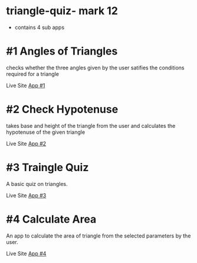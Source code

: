 # triangle-quiz- mark 12

- contains 4 sub apps

# #1 Angles of Triangles

checks whether the three angles given by the user satifies the conditions required for a triangle

Live Site [App #1](https://lucky-or-not-m11.netlify.app/)

# #2 Check Hypotenuse

takes base and height of the triangle from the user and calculates the hypotenuse of the given triangle

Live Site [App #2](https://triangle-quiz.netlify.app/hypotenuse/hypotenuse.html)

# #3 Traingle Quiz

A basic quiz on triangles.

Live Site [App #3](https://triangle-quiz.netlify.app/quiz/tri-quiz.html)

# #4 Calculate Area

An app to calculate the area of triangle from the selected parameters by the user.

Live Site [App #4](https://triangle-quiz.netlify.app/calarea/calarea.html)




